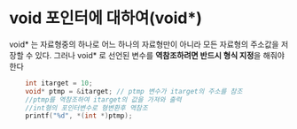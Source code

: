 # void 포인터에 대하여(void*)

void* 는 자료형중의 하나로 어느 하나의 자료형만이 아니라 모든 자료형의 주소값을 저장할 수 있다.
그러나 void* 로 선언된 변수를 **역참조하려면 반드시 형식 지정**을 해줘야한다

```c
    int itarget = 10;
    void* ptmp = &itarget; // ptmp 변수가 itarget의 주소를 참조 
    //ptmp를 역참조하여 itarget의 값을 가져와 출력 
    //int형의 포인터변수로 형변환후 역참조
    printf("%d", *(int *)ptmp); 
```